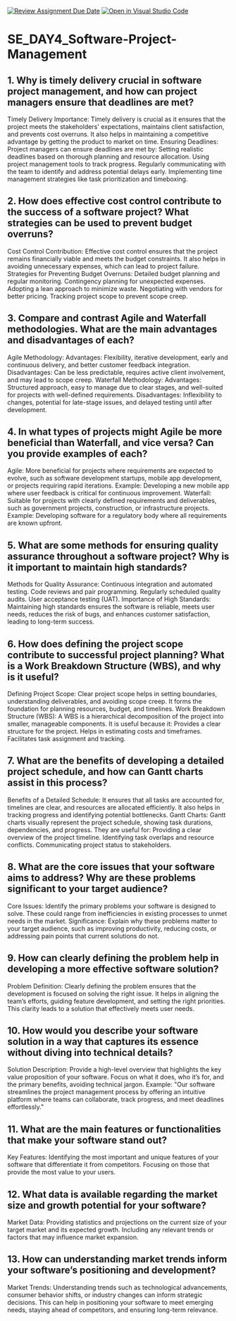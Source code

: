 [![Review Assignment Due Date](https://classroom.github.com/assets/deadline-readme-button-22041afd0340ce965d47ae6ef1cefeee28c7c493a6346c4f15d667ab976d596c.svg)](https://classroom.github.com/a/9pw6JKcu)
[![Open in Visual Studio Code](https://classroom.github.com/assets/open-in-vscode-2e0aaae1b6195c2367325f4f02e2d04e9abb55f0b24a779b69b11b9e10269abc.svg)](https://classroom.github.com/online_ide?assignment_repo_id=15664755&assignment_repo_type=AssignmentRepo)
# SE_DAY4_Software-Project-Management
## 1. Why is timely delivery crucial in software project management, and how can project managers ensure that deadlines are met?

Timely Delivery Importance: Timely delivery is crucial as it ensures that the project meets the stakeholders' expectations, maintains client satisfaction, and prevents cost overruns. It also helps in maintaining a competitive advantage by getting the product to market on time.
Ensuring Deadlines: Project managers can ensure deadlines are met by:
Setting realistic deadlines based on thorough planning and resource allocation.
Using project management tools to track progress.
Regularly communicating with the team to identify and address potential delays early.
Implementing time management strategies like task prioritization and timeboxing.

## 2. How does effective cost control contribute to the success of a software project? What strategies can be used to prevent budget overruns?

Cost Control Contribution: Effective cost control ensures that the project remains financially viable and meets the budget constraints. It also helps in avoiding unnecessary expenses, which can lead to project failure.
Strategies for Preventing Budget Overruns:
Detailed budget planning and regular monitoring.
Contingency planning for unexpected expenses.
Adopting a lean approach to minimize waste.
Negotiating with vendors for better pricing.
Tracking project scope to prevent scope creep.


## 3. Compare and contrast Agile and Waterfall methodologies. What are the main advantages and disadvantages of each?
Agile Methodology:
Advantages: Flexibility, iterative development, early and continuous delivery, and better customer feedback integration.
Disadvantages: Can be less predictable, requires active client involvement, and may lead to scope creep.
Waterfall Methodology:
Advantages: Structured approach, easy to manage due to clear stages, and well-suited for projects with well-defined requirements.
Disadvantages: Inflexibility to changes, potential for late-stage issues, and delayed testing until after development.


## 4. In what types of projects might Agile be more beneficial than Waterfall, and vice versa? Can you provide examples of each?

Agile: More beneficial for projects where requirements are expected to evolve, such as software development startups, mobile app development, or projects requiring rapid iterations. Example: Developing a new mobile app where user feedback is critical for continuous improvement.
Waterfall: Suitable for projects with clearly defined requirements and deliverables, such as government projects, construction, or infrastructure projects. Example: Developing software for a regulatory body where all requirements are known upfront.


## 5. What are some methods for ensuring quality assurance throughout a software project? Why is it important to maintain high standards?

Methods for Quality Assurance:
Continuous integration and automated testing.
Code reviews and pair programming.
Regularly scheduled quality audits.
User acceptance testing (UAT).
Importance of High Standards: Maintaining high standards ensures the software is reliable, meets user needs, reduces the risk of bugs, and enhances customer satisfaction, leading to long-term success.


## 6. How does defining the project scope contribute to successful project planning? What is a Work Breakdown Structure (WBS), and why is it useful?

Defining Project Scope: Clear project scope helps in setting boundaries, understanding deliverables, and avoiding scope creep. It forms the foundation for planning resources, budget, and timelines.
Work Breakdown Structure (WBS): A WBS is a hierarchical decomposition of the project into smaller, manageable components. It is useful because it:
Provides a clear structure for the project.
Helps in estimating costs and timeframes.
Facilitates task assignment and tracking.


## 7. What are the benefits of developing a detailed project schedule, and how can Gantt charts assist in this process?

Benefits of a Detailed Schedule: It ensures that all tasks are accounted for, timelines are clear, and resources are allocated efficiently. It also helps in tracking progress and identifying potential bottlenecks.
Gantt Charts: Gantt charts visually represent the project schedule, showing task durations, dependencies, and progress. They are useful for:
Providing a clear overview of the project timeline.
Identifying task overlaps and resource conflicts.
Communicating project status to stakeholders.


## 8. What are the core issues that your software aims to address? Why are these problems significant to your target audience?

Core Issues: Identify the primary problems your software is designed to solve. These could range from inefficiencies in existing processes to unmet needs in the market.
Significance: Explain why these problems matter to your target audience, such as improving productivity, reducing costs, or addressing pain points that current solutions do not.


## 9. How can clearly defining the problem help in developing a more effective software solution?
Problem Definition: Clearly defining the problem ensures that the development is focused on solving the right issue. It helps in aligning the team’s efforts, guiding feature development, and setting the right priorities. This clarity leads to a solution that effectively meets user needs.


## 10. How would you describe your software solution in a way that captures its essence without diving into technical details?
Solution Description: Provide a high-level overview that highlights the key value proposition of your software. Focus on what it does, who it’s for, and the primary benefits, avoiding technical jargon. Example: "Our software streamlines the project management process by offering an intuitive platform where teams can collaborate, track progress, and meet deadlines effortlessly."


## 11. What are the main features or functionalities that make your software stand out?

Key Features: Identifying the most important and unique features of your software that differentiate it from competitors. Focusing on those that provide the most value to your users.
## 12. What data is available regarding the market size and growth potential for your software?
Market Data: Providing statistics and projections on the current size of your target market and its expected growth. Including any relevant trends or factors that may influence market expansion.
## 13. How can understanding market trends inform your software’s positioning and development?
Market Trends: Understanding trends such as technological advancements, consumer behavior shifts, or industry changes can inform strategic decisions. This can help in positioning your software to meet emerging needs, staying ahead of competitors, and ensuring long-term relevance.
